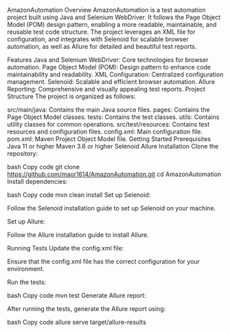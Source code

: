 AmazonAutomation
Overview
AmazonAutomation is a test automation project built using Java and Selenium WebDriver. It follows the Page Object Model (POM) design pattern, enabling a more readable, maintainable, and reusable test code structure. The project leverages an XML file for configuration, and integrates with Selenoid for scalable browser automation, as well as Allure for detailed and beautiful test reports.

Features
Java and Selenium WebDriver: Core technologies for browser automation.
Page Object Model (POM): Design pattern to enhance code maintainability and readability.
XML Configuration: Centralized configuration management.
Selenoid: Scalable and efficient browser automation.
Allure Reporting: Comprehensive and visually appealing test reports.
Project Structure
The project is organized as follows:

src/main/java: Contains the main Java source files.
pages: Contains the Page Object Model classes.
tests: Contains the test classes.
utils: Contains utility classes for common operations.
src/test/resources: Contains test resources and configuration files.
config.xml: Main configuration file.
pom.xml: Maven Project Object Model file.
Getting Started
Prerequisites
Java 11 or higher
Maven 3.6 or higher
Selenoid
Allure
Installation
Clone the repository:

bash
Copy code
git clone https://github.com/maor1614/AmazonAutomation.git
cd AmazonAutomation
Install dependencies:

bash
Copy code
mvn clean install
Set up Selenoid:

Follow the Selenoid installation guide to set up Selenoid on your machine.

Set up Allure:

Follow the Allure installation guide to install Allure.

Running Tests
Update the config.xml file:

Ensure that the config.xml file has the correct configuration for your environment.

Run the tests:

bash
Copy code
mvn test
Generate Allure report:

After running the tests, generate the Allure report using:

bash
Copy code
allure serve target/allure-results
